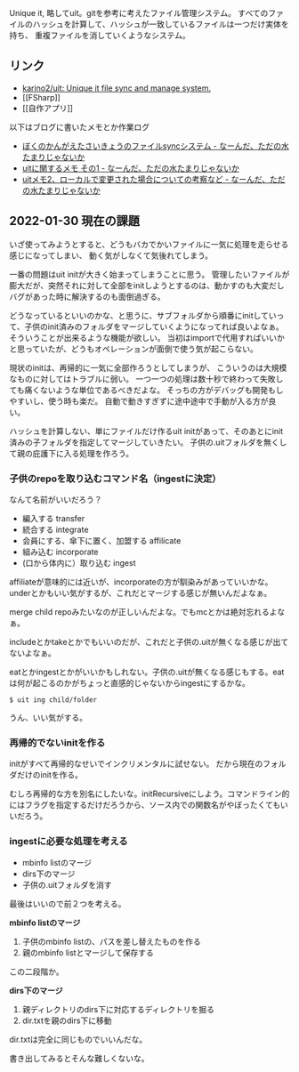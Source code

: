 Unique it, 略してuit。gitを参考に考えたファイル管理システム。
すべてのファイルのハッシュを計算して、ハッシュが一致しているファイルは一つだけ実体を持ち、
重複ファイルを消していくようなシステム。

## リンク

- [karino2/uit: Unique it file sync and manage system.](https://github.com/karino2/uit)
- [[FSharp]]
- [[自作アプリ]]

以下はブログに書いたメモとか作業ログ

- [ぼくのかんがえたさいきょうのファイルsyncシステム - なーんだ、ただの水たまりじゃないか](https://karino2.github.io/2020/11/12/saikyou_file_sync.html)
- [uitに関するメモ その1 - なーんだ、ただの水たまりじゃないか](https://karino2.github.io/2020/12/11/uit_memo_1.html)
- [uitメモ2、ローカルで変更された場合についての考察など - なーんだ、ただの水たまりじゃないか](https://karino2.github.io/2020/12/20/uit_memo_2.html)

## 2022-01-30 現在の課題

いざ使ってみようとすると、どうもバカでかいファイルに一気に処理を走らせる感じになってしまい、
動く気がしなくて気後れてしまう。

一番の問題はuit initが大きく始まってしまうことに思う。
管理したいファイルが膨大だが、突然それに対して全部をinitしようとするのは、動かすのも大変だしバグがあった時に解決するのも面倒過ぎる。

どうなっているといいのかな、と思うに、サブフォルダから順番にinitしていって、子供のinit済みのフォルダをマージしていくようになってれば良いよなぁ。
そういうことが出来るような機能が欲しい。
当初はimportで代用すればいいかと思っていたが、どうもオペレーションが面倒で使う気が起こらない。

現状のinitは、再帰的に一気に全部作ろうとしてしまうが、
こういうのは大規模なものに対してはトラブルに弱い。
一つ一つの処理は数十秒で終わって失敗しても痛くないような単位であるべきだよな。
そっちの方がデバッグも開発もしやすいし、使う時も楽だ。
自動で動きすぎずに途中途中で手動が入る方が良い。

ハッシュを計算しない、単にファイルだけ作るuit initがあって、そのあとにinit済みの子フォルダを指定してマージしていきたい。
子供の.uitフォルダを無くして親の庇護下に入る処理を作ろう。

### 子供のrepoを取り込むコマンド名（ingestに決定）

なんて名前がいいだろう？

- 編入する transfer
- 統合する integrate
- 会員にする、傘下に置く、加盟する affilicate
- 組み込む incorporate
- (口から体内に）取り込む ingest

affiliateが意味的には近いが、incorporateの方が馴染みがあっていいかな。underとかもいい気がするが、これだとマージする感じが無いんだよなぁ。

merge child repoみたいなのが正しいんだよな。でもmcとかは絶対忘れるよなぁ。

includeとかtakeとかでもいいのだが、これだと子供の.uitが無くなる感じが出てないよなぁ。

eatとかingestとかがいいかもしれない。子供の.uitが無くなる感じもする。eatは何が起こるのかがちょっと直感的じゃないからingestにするかな。

```
$ uit ing child/folder
```

うん、いい気がする。

### 再帰的でないinitを作る

initがすべて再帰的なせいでインクリメンタルに試せない。
だから現在のフォルダだけのinitを作る。

むしろ再帰的な方を別名にしたいな。initRecursiveにしよう。コマンドライン的にはフラグを指定するだけだろうから、ソース内での関数名がやぼったくてもいいだろう。

### ingestに必要な処理を考える

- mbinfo listのマージ
- dirs下のマージ
- 子供の.uitフォルダを消す

最後はいいので前２つを考える。

**mbinfo listのマージ**

1. 子供のmbinfo listの、パスを差し替えたものを作る
2. 親のmbinfo listとマージして保存する

この二段階か。

**dirs下のマージ**

1. 親ディレクトリのdirs下に対応するディレクトリを掘る
2. dir.txtを親のdirs下に移動

dir.txtは完全に同じものでいいんだな。

書き出してみるとそんな難しくないな。